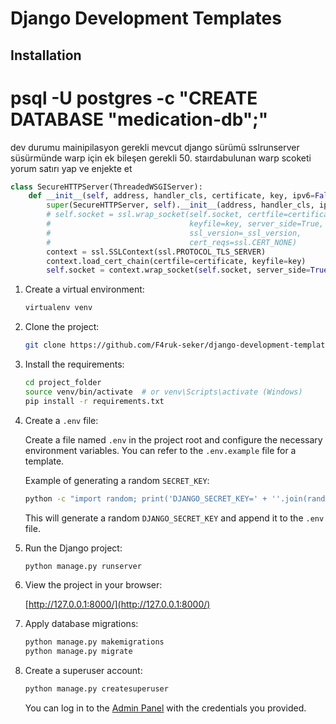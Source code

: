 # Django Development Templates

## Installation
# psql -U postgres -c "CREATE DATABASE \"medication-db\";"

dev durumu mainipilasyon gerekli mevcut django sürümü sslrunserver süsürmünde warp için ek bileşen gerekli
50. staırdabulunan warp scoketi yorum satırı yap ve enjekte et

```py
class SecureHTTPServer(ThreadedWSGIServer):
    def __init__(self, address, handler_cls, certificate, key, ipv6=False):
        super(SecureHTTPServer, self).__init__(address, handler_cls, ipv6=ipv6)
        # self.socket = ssl.wrap_socket(self.socket, certfile=certificate,
        #                               keyfile=key, server_side=True,
        #                               ssl_version=_ssl_version,
        #                               cert_reqs=ssl.CERT_NONE)
        context = ssl.SSLContext(ssl.PROTOCOL_TLS_SERVER)
        context.load_cert_chain(certfile=certificate, keyfile=key)
        self.socket = context.wrap_socket(self.socket, server_side=True)
```



1. Create a virtual environment:

    ```bash
    virtualenv venv
    ```

2. Clone the project:

    ```bash
    git clone https://github.com/F4ruk-seker/django-development-templates/tree/standard_django_template
    ```

3. Install the requirements:

    ```bash
    cd project_folder
    source venv/bin/activate  # or venv\Scripts\activate (Windows)
    pip install -r requirements.txt
    ```

4. Create a `.env` file:

    Create a file named `.env` in the project root and configure the necessary environment variables. You can refer to the `.env.example` file for a template.

    Example of generating a random `SECRET_KEY`:

    ```bash
    python -c "import random; print('DJANGO_SECRET_KEY=' + ''.join(random.SystemRandom().choice('abcdefghijklmnopqrstuvwxyz0123456789!@#$%^&*(-_=+)') for i in range(50)))" >> .env
    ```

    This will generate a random `DJANGO_SECRET_KEY` and append it to the `.env` file.

5. Run the Django project:

    ```bash
    python manage.py runserver
    ```

6. View the project in your browser:

    [http://127.0.0.1:8000/](http://127.0.0.1:8000/)

7. Apply database migrations:

    ```bash
    python manage.py makemigrations
    python manage.py migrate
    ```

8. Create a superuser account:

    ```bash
    python manage.py createsuperuser
    ```

    You can log in to the [Admin Panel](http://127.0.0.1:8000/admin/) with the credentials you provided.
